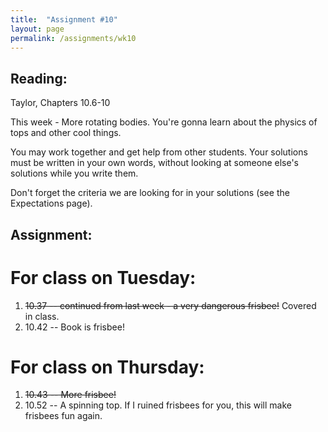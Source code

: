 ```yaml
---
title:  "Assignment #10"
layout: page
permalink: /assignments/wk10
---
```


## Reading:  
Taylor, Chapters 10.6-10

This week - More rotating bodies. You're gonna learn about the physics of tops and other cool things.

You may work together and get help from other students. Your solutions must be written in your own words, without looking at someone else's solutions while you write them.

Don't forget the criteria we are looking for in your solutions (see the Expectations page).

## Assignment:

# For class on Tuesday:
1. ~~10.37 -- continued from last week - a very dangerous frisbee!~~ Covered in class.
2. 10.42 -- Book is frisbee!

# For class on Thursday:

1. ~~10.43 -- More frisbee!~~
2. 10.52 -- A spinning top.  If I ruined frisbees for you, this will make frisbees fun again.

